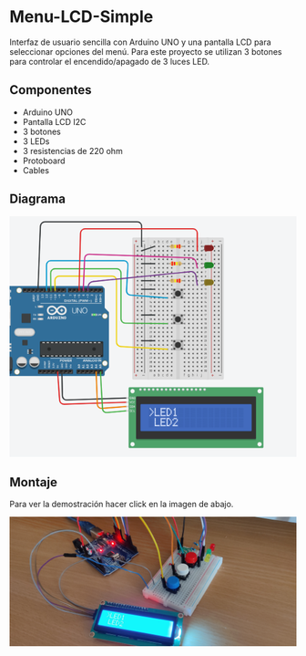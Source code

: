 # Menu-LCD-Simple
Interfaz de usuario sencilla con Arduino UNO y una pantalla LCD para seleccionar opciones del menú. 
Para este proyecto se utilizan 3 botones para controlar el encendido/apagado de 3 luces LED.


## Componentes
- Arduino UNO
- Pantalla LCD I2C
- 3 botones
- 3 LEDs
- 3 resistencias de 220 ohm
- Protoboard
- Cables

## Diagrama
![alt text](./Diagrama.PNG)

## Montaje
Para ver la demostración hacer click en la imagen de abajo.

[<img src="Circuito.jpg">](https://www.youtube.com/shorts/hVemasvrIqM)